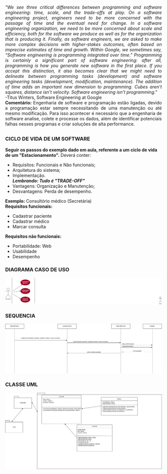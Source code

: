 <i><p align=justify>"We see three critical differences between programming and software engineering: time, scale, and the trade-offs at play. On a software engineering project, engineers need to be more concerned with the passage of time and the eventual need for change. In a software engineering organization, we need to be more concerned about scale and efficiency, both for the software we produce as well as for the organization that is producing it. Finally, as software engineers, we are asked to make more complex decisions with higher-stakes outcomes, often based on imprecise estimates of time and growth. Within Google, we sometimes say, “Software engineering is programming integrated over time.” Programming is certainly a significant part of software engineering: after all, programming is how you generate new software in the first place. If you accept this distinction, it also becomes clear that we might need to delineate between programming tasks (development) and software engineering tasks (development, modification, maintenance). The addition of time adds an important new dimension to programming. Cubes aren’t squares, distance isn’t velocity. Software engineering isn’t programming."</i><br>
-Titus Winters, Software Engineering at Google<br>
<b>Comentário:</b> Engenharia de software e programação estão ligadas, devido a programação estar sempre necessitando de uma manutenção ou até mesmo modificação.
Para isso acontecer é necessário que a engenharia de software analise, colete e processe os dados, além de identificar potenciais falhas nesses programas e criar soluções de alta performance.

##
### CICLO DE VIDA DE UM SOFTWARE

<b> Seguir os passos do exemplo dado em aula, referente a um ciclo de vida de um "Estacionamento".</b>
Deverá conter: 
- Requisitos: Funcionais e Não funcionais;
- Arquitetura do sistema;
- Implementação.<br>
<i><b>Lembrando: Tudo é "TRADE-OFF"</b></i>
- Vantagens: Organização e Manutenção;
- Desvantagens: Perda de desempenho.
</p>
  
  <b>Exemplo:</b> Consultório médico (Secretária) <br>
  <b>Requisitos funcionais:</b><br>
  - Cadastrar paciente
  - Cadastrar médico
  - Marcar consulta

  
  <b>Requisitos não funcionais:</b>
  - Portabilidade: Web
  - Usabilidade
  - Desempenho<br>
 
  ### DIAGRAMA CASO DE USO
  
  ![Caso de uso](https://github.com/larissasouz/Bertoti/blob/5653919552d4a956dd3f9acf9e45c2e43ec8417a/Engenharia%20de%20Software/imagens/caso%20de%20uso.drawio.png)
  
  ### SEQUENCIA
   ![Sequencia](https://github.com/larissasouz/Bertoti/blob/5653919552d4a956dd3f9acf9e45c2e43ec8417a/Engenharia%20de%20Software/imagens/Sequencia.png.png)
  
  ### CLASSE UML
  ![Classe UML](https://github.com/larissasouz/Bertoti/blob/main/Engenharia%20de%20Software/imagens/diagrama_de_classe_uml.drawio%20(1).png)
  
  

